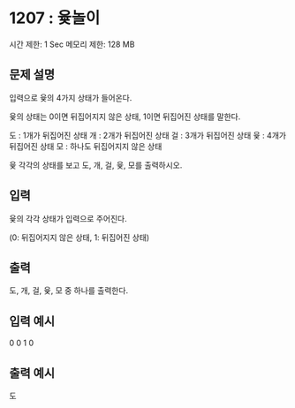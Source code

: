 # 1207 : 윷놀이

시간 제한: 1 Sec 메모리 제한: 128 MB

## 문제 설명

입력으로 윷의 4가지 상태가 들어온다.

윷의 상태는 0이면 뒤집어지지 않은 상태, 1이면 뒤집어진 상태를 말한다.

도 : 1개가 뒤집어진 상태
개 : 2개가 뒤집어진 상태
걸 : 3개가 뒤집어진 상태
윷 : 4개가 뒤집어진 상태
모 : 하나도 뒤집어지지 않은 상태

윷 각각의 상태를 보고 도, 개, 걸, 윷, 모를 출력하시오.

## 입력

윷의 각각 상태가 입력으로 주어진다.

(0: 뒤집어지지 않은 상태, 1: 뒤집어진 상태)

## 출력

도, 개, 걸, 윷, 모 중 하나를 출력한다.

## 입력 예시

0 0 1 0

## 출력 예시

도

